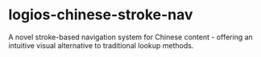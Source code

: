 # logios-chinese-stroke-nav
A novel stroke-based navigation system for Chinese content - offering an intuitive visual alternative to traditional lookup methods.
